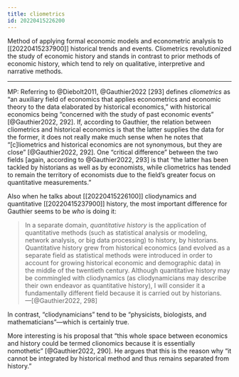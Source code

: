 ```yaml
---
title: cliometrics
id: 20220415226200
---
```


Method of applying formal economic models and econometric analysis to [[20220415237900]] historical trends and events. Cliometrics revolutionized the study of economic history and stands in contrast to prior methods of economic history, which tend to rely on qualitative, interpretive and narrative methods.

-----

MP: Referring to @Diebolt2011, @Gauthier2022 [293] defines *cliometrics* as “an auxiliary field of economics that applies econometrics and economic theory to the data elaborated by historical economics,” with historical economics being “concerned with the study of past economic events” [@Gauthier2022, 292].  If, according to Gauthier, the relation between cliometrics and historical economics is that the latter supplies the data for the former, it does not really make much sense when he notes that “[c]liometrics and historical economics are not synonymous, but they are close” [@Gauthier2022, 292].  One “critical difference” between the two fields [again, according to @Gauthier2022, 293] is that “the latter has been tackled by historians as well as by economists, while cliometrics has tended to remain the territory of economists due to the field’s greater focus on quantitative measurements.”

Also when he talks about [[20220415226100]] cliodynamics and quantitative [[20220415237900]] history, the most important difference for Gauthier seems to be *who* is doing it:

> In a separate domain, *quantitative history* is the application of quantitative methods (such as statistical analysis or modeling, network analysis, or big data processing) to history, by historians. Quantitative history grew from historical economics (and evolved as a separate field as statistical methods were introduced in order to account for growing historical economic and demographic data) in the middle of the twentieth century. Although quantitative history may be commingled with cliodynamics (as cliodynamicians may describe their own endeavor as quantitative history), I will consider it a fundamentally different field because it is carried out by historians.  
—[@Gauthier2022, 298]

In contrast, “cliodynamicians” tend to be “physicists, biologists, and mathematicians”—which is certainly true.

More interesting is his proposal that “this whole space between economics and history could be termed clionomics because it is essentially nomothetic” [@Gauthier2022, 290].  He argues that this is the reason why “it cannot be integrated by historical method and thus remains separated from history.”
